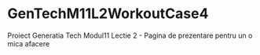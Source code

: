 # GenTechM11L2WorkoutCase4
Proiect Generatia Tech Modul11 Lectie 2 - Pagina de prezentare pentru un o mica afacere
